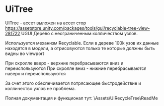 # UiTree
UITree - ассет выложен на ассет стор
https://assetstore.unity.com/packages/tools/gui/recyclable-tree-view-281722
UGUI Дерево с неограниченным колличеством узлов. 

Используется механизм Recyclable.
Если в дереве 100k узов их данные находятся в модели, 
а отрисовуются только те которые должны быть видны во viewport

При скролле вверх - верхние перебрасываются вниз и переиспользуются
При скролле вниз - нижние перебрасываются наверх и переиспользуются

За счет этого обеспечивается потрясающее 
быстродействие и колличество узлов не проблема. 

Полная документация и функционал тут:
\Assets\UIRecycleTree\ReadMe